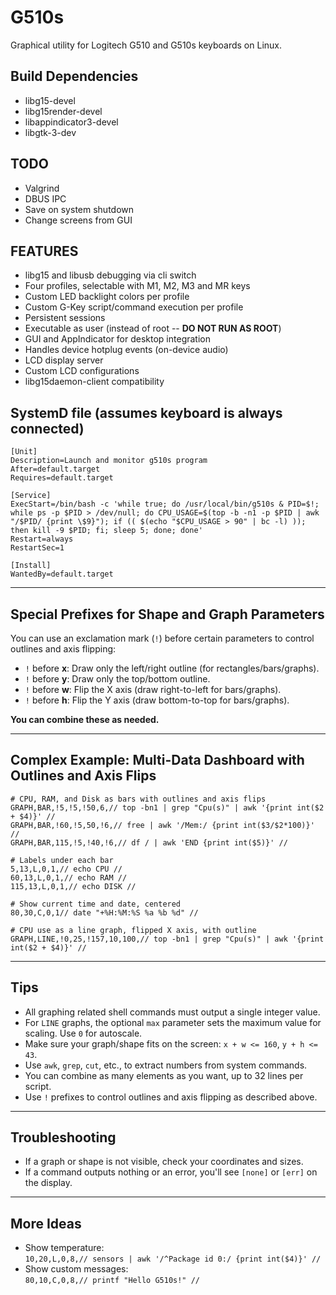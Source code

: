 # G510s

Graphical utility for Logitech G510 and G510s keyboards on Linux.

## Build Dependencies

* libg15-devel
* libg15render-devel
* libappindicator3-devel
* libgtk-3-dev

## TODO

* Valgrind
* DBUS IPC
* Save on system shutdown
* Change screens from GUI

## FEATURES

* libg15 and libusb debugging via cli switch
* Four profiles, selectable with M1, M2, M3 and MR keys
* Custom LED backlight colors per profile
* Custom G-Key script/command execution per profile
* Persistent sessions
* Executable as user (instead of root -- **DO NOT RUN AS ROOT**)
* GUI and AppIndicator for desktop integration
* Handles device hotplug events (on-device audio)
* LCD display server
* Custom LCD configurations
* libg15daemon-client compatibility

## SystemD file (assumes keyboard is always connected)

```systemd
[Unit]
Description=Launch and monitor g510s program
After=default.target
Requires=default.target

[Service]
ExecStart=/bin/bash -c 'while true; do /usr/local/bin/g510s & PID=$!; while ps -p $PID > /dev/null; do CPU_USAGE=$(top -b -n1 -p $PID | awk "/$PID/ {print \$9}"); if (( $(echo "$CPU_USAGE > 90" | bc -l) )); then kill -9 $PID; fi; sleep 5; done; done'
Restart=always
RestartSec=1

[Install]
WantedBy=default.target
```



---

## Special Prefixes for Shape and Graph Parameters

You can use an exclamation mark (`!`) before certain parameters to control outlines and axis flipping:

* `!` before **x**: Draw only the left/right outline (for rectangles/bars/graphs).
* `!` before **y**: Draw only the top/bottom outline.
* `!` before **w**: Flip the X axis (draw right-to-left for bars/graphs).
* `!` before **h**: Flip the Y axis (draw bottom-to-top for bars/graphs).

**You can combine these as needed.**

---

## Complex Example: Multi-Data Dashboard with Outlines and Axis Flips

```plaintext
# CPU, RAM, and Disk as bars with outlines and axis flips
GRAPH,BAR,!5,!5,!50,6,// top -bn1 | grep "Cpu(s)" | awk '{print int($2 + $4)}' //
GRAPH,BAR,!60,!5,50,!6,// free | awk '/Mem:/ {print int($3/$2*100)}' //
GRAPH,BAR,115,!5,!40,!6,// df / | awk 'END {print int($5)}' //

# Labels under each bar
5,13,L,0,1,// echo CPU //
60,13,L,0,1,// echo RAM //
115,13,L,0,1,// echo DISK //

# Show current time and date, centered
80,30,C,0,1// date "+%H:%M:%S %a %b %d" //

# CPU use as a line graph, flipped X axis, with outline
GRAPH,LINE,!0,25,!157,10,100,// top -bn1 | grep "Cpu(s)" | awk '{print int($2 + $4)}' //

```

---

## Tips

* All graphing related shell commands must output a single integer value.
* For `LINE` graphs, the optional `max` parameter sets the maximum value for scaling. Use `0` for autoscale.
* Make sure your graph/shape fits on the screen: `x + w <= 160`, `y + h <= 43`.
* Use `awk`, `grep`, `cut`, etc., to extract numbers from system commands.
* You can combine as many elements as you want, up to 32 lines per script.
* Use `!` prefixes to control outlines and axis flipping as described above.

---

## Troubleshooting

* If a graph or shape is not visible, check your coordinates and sizes.
* If a command outputs nothing or an error, you'll see `[none]` or `[err]` on the display.

---

## More Ideas

* Show temperature:  
  `10,20,L,0,8,// sensors | awk '/^Package id 0:/ {print int($4)}' //`
* Show custom messages:  
  `80,10,C,0,8,// printf "Hello G510s!" //`
